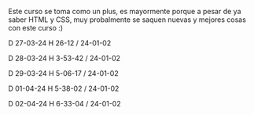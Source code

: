 Este curso se toma como un plus, es mayormente porque a pesar de ya saber HTML y CSS, muy probalmente se saquen nuevas y mejores cosas con este curso :)

D 27-03-24 H 26-12 / 24-01-02

D 28-03-24 H 3-53-42 / 24-01-02

D 29-03-24 H 5-06-17 / 24-01-02

D 01-04-24 H 5-38-02 / 24-01-02

D 02-04-24 H 6-33-04 / 24-01-02

